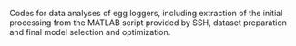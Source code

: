 Codes for data analyses of egg loggers, including extraction of the initial processing from the MATLAB script provided by SSH, dataset preparation and final model selection and optimization. 
